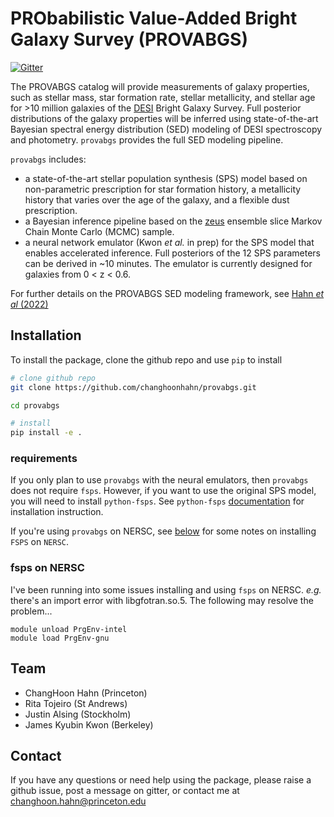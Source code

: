 # PRObabilistic Value-Added Bright Galaxy Survey (PROVABGS)
[![Gitter](https://badges.gitter.im/provabgs/provabgs.svg)](https://gitter.im/provabgs/provabgs?utm_source=badge&utm_medium=badge&utm_campaign=pr-badge)

The PROVABGS catalog will provide measurements of galaxy properties, such as stellar mass, 
star formation rate, stellar metallicity, and stellar age for >10 million galaxies of the 
[DESI](http://desi.lbl.gov/) Bright Galaxy Survey. 
Full posterior distributions of the galaxy properties will be inferred using state-of-the-art
Bayesian spectral energy distribution (SED) modeling of DESI spectroscopy and photometry.
`provabgs` provides the full SED modeling pipeline. 

`provabgs` includes: 
- a state-of-the-art stellar population synthesis (SPS) model based on
  non-parametric prescription for star formation history, a metallicity 
  history that varies over the age of the galaxy, and a flexible dust 
  prescription. 
- a Bayesian inference pipeline based on the [zeus](https://github.com/minaskar/zeus)
  ensemble slice Markov Chain Monte Carlo (MCMC) sample.  
- a neural network emulator (Kwon *et al.* in prep)  for the SPS model
  that enables accelerated inference. Full posteriors of the 12 SPS parameters 
  can be derived in ~10 minutes. The emulator is currently designed for
  galaxies from 0 < z < 0.6.

For further details on the PROVABGS SED modeling framework, see [Hahn *et al* (2022)](https://arxiv.org/abs/2202.01809)

## Installation
To install the package, clone the github repo and use `pip` to install  
```bash
# clone github repo 
git clone https://github.com/changhoonhahn/provabgs.git

cd provabgs

# install 
pip install -e . 
```

### requirements
If you only plan to use `provabgs` with the neural emulators, then `provabgs` 
does not require `fsps`. However, if you want to use the original SPS model, 
you will need to install `python-fsps`.  See `python-fsps`
[documentation](https://python-fsps.readthedocs.io/en/latest/) for installation
instruction. 

If you're using `provabgs` on NERSC, see [below](#fsps-on-nersc) for 
some notes on installing `FSPS` on `NERSC`.

### fsps on NERSC
I've been running into some issues installing and using `fsps` on NERSC. *e.g.*
there's an import error with libgfotran.so.5. The following may resolve the problem... 
```
module unload PrgEnv-intel
module load PrgEnv-gnu

```

## Team
- ChangHoon Hahn (Princeton)
- Rita Tojeiro (St Andrews)
- Justin Alsing (Stockholm) 
- James Kyubin Kwon (Berkeley) 


## Contact
If you have any questions or need help using the package, please raise a github issue, post a message on gitter, or contact me at changhoon.hahn@princeton.edu
